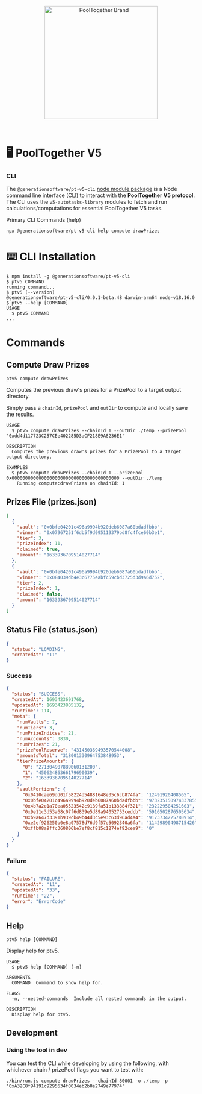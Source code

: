 <p align="center">
  <img src="https://raw.githubusercontent.com/GenerationSoftware/pt-v5-utils-js/main/img/pooltogether-logo--purple@2x.png?raw=true" alt="PoolTogether Brand" style="max-width:100%;" width="300">
</p>

<br />

# 🖥️ PoolTogether V5

### CLI

The `@generationsoftware/pt-v5-cli` [node module package](https://www.npmjs.com/package/@generationsoftware/pt-v5-cli) is a Node command line interface (CLI) to interact with the **PoolTogether V5 protocol**. The CLI uses the `v5-autotasks-library` modules to fetch and run calculations/computations for essential PoolTogether V5 tasks.

Primary CLI Commands (help)

```sh
npx @generationsoftware/pt-v5-cli help compute drawPrizes
```

# ⌨️ CLI Installation

<!-- usage -->
```sh-session
$ npm install -g @generationsoftware/pt-v5-cli
$ ptv5 COMMAND
running command...
$ ptv5 (--version)
@generationsoftware/pt-v5-cli/0.0.1-beta.48 darwin-arm64 node-v18.16.0
$ ptv5 --help [COMMAND]
USAGE
  $ ptv5 COMMAND
...
```
<!-- usagestop -->

# Commands

## Compute Draw Prizes

```sh-session
ptv5 compute drawPrizes
```

Computes the previous draw's prizes for a PrizePool to a target output directory.

Simply pass a `chainId`, `prizePool` and `outDir` to compute and locally save the results.

```
USAGE
  $ ptv5 compute drawPrizes --chainId 1 --outDir ./temp --prizePool '0xdd4d117723C257CEe402285D3aCF218E9A8236E1'

DESCRIPTION
  Computes the previous draw's prizes for a PrizePool to a target output directory.

EXAMPLES
  $ ptv5 compute drawPrizes --chainId 1 --prizePool 0x0000000000000000000000000000000000000000 --outDir ./temp
    Running compute:drawPrizes on chainId: 1
```

## Prizes File (prizes.json)

```json
[
  {
    "vault": "0x0bfe04201c496a9994b920deb6087a60bdadfbbb",
    "winner": "0x07967251f6db5f9d095119379bd8fc4fce60b3e1",
    "tier": 3,
    "prizeIndex": 11,
    "claimed": true,
    "amount": "1633936709514027714"
  },
  {
    "vault": "0x0bfe04201c496a9994b920deb6087a60bdadfbbb",
    "winner": "0x084039db4e3c6775eabfc59cbd3725d3d9a6d752",
    "tier": 2,
    "prizeIndex": 1,
    "claimed": false,
    "amount": "1633936709514027714"
  }
]
```

## Status File (status.json)

```json
{
  "status": "LOADING",
  "createdAt": "11"
}
```

### Success

```json
{
  "status": "SUCCESS",
  "createdAt": 1693423691768,
  "updatedAt": 1693423805132,
  "runtime": 114,
  "meta": {
    "numVaults": 7,
    "numTiers": 3,
    "numPrizeIndices": 21,
    "numAccounts": 3830,
    "numPrizes": 21,
    "prizePoolReserve": "431450369493570544008",
    "amountsTotal": "318001330964753848953",
    "tierPrizeAmounts": {
      "0": "271304907889060131200",
      "1": "45062486366179690039",
      "2": "1633936709514027714"
    },
    "vaultPortions": {
      "0x0410cae69dd01f58224d54881648e35c6cb874fa": "12491920408565",
      "0x0bfe04201c496a9994b920deb6087a60bdadfbbb": "973235150974337855",
      "0x4b7a2e1a70ea05523542c9189fa51b133884f321": "232229504251603",
      "0x9e11c3d53a68c07f6d839e5d89a94052753cedcb": "5916502876505634",
      "0xb9a647d3391b939cb49b44d3c5e93c63d96ad4a4": "9173734225780914",
      "0xe2ef926250b0e8a07578d76d9f57e5092340a6fa": "11429890498715426",
      "0xffb08a9ffc360806be7ef8cf815c1274ef92cea9": "0"
    }
  }
}
```

### Failure

```json
{
  "status": "FAILURE",
  "createdAt": "11",
  "updatedAt": "33",
  "runtime": "22",
  "error": "ErrorCode"
}
```

## Help

```sh-session
ptv5 help [COMMAND]
```

Display help for ptv5.

```
USAGE
  $ ptv5 help [COMMAND] [-n]

ARGUMENTS
  COMMAND  Command to show help for.

FLAGS
  -n, --nested-commands  Include all nested commands in the output.

DESCRIPTION
  Display help for ptv5.
```

## Development

### Using the tool in dev

You can test the CLI while developing by using the following, with whichever chain / prizePool flags you want to test with:

```
./bin/run.js compute drawPrizes --chainId 80001 -o ./temp -p '0xA32C8f94191c9295634f0034eb2b0e2749e77974'
```

